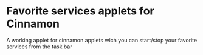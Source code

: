 # Favorite services applets for Cinnamon
A working applet for cinnamon applets wich you can start/stop your favorite services from the task bar
